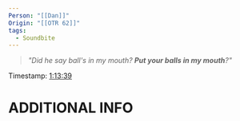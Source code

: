 ```yaml
---
Person: "[[Dan]]"
Origin: "[[OTR 62]]"
tags:
  - Soundbite
---
```

> *"Did he say ball's in my mouth? **Put your balls in my mouth**?"*

Timestamp: [1:13:39](https://www.youtube.com/watch?v=XH6XCtQe4NI&t=4419s)
# ADDITIONAL INFO